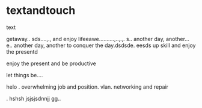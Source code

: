 # textandtouch
text

getaway..
sds....,.,
and enjoy lifeeawe..........,..,.,.
s..
another day, another...
e..
another day, another to conquer the day.dsdsde.
eesds
up skill and enjoy the presentd

enjoy the present and be productive 

let things be....

helo
. overwhelming job and position. vlan. networking and repair

.
hshsh
jsjsjsdnnjj
gg..
